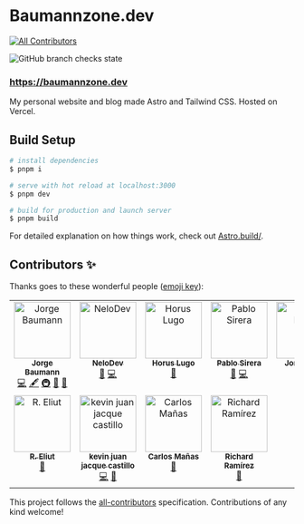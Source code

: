 # Baumannzone.dev
<!-- ALL-CONTRIBUTORS-BADGE:START - Do not remove or modify this section -->
[![All Contributors](https://img.shields.io/badge/all_contributors-11-orange.svg?style=flat-square)](#contributors-)
<!-- ALL-CONTRIBUTORS-BADGE:END -->

![GitHub branch checks state](https://img.shields.io/github/checks-status/baumannzone/baumannzone.dev/main)

### https://baumannzone.dev
My personal website and blog made Astro and Tailwind CSS. Hosted on Vercel.


## Build Setup

```bash
# install dependencies
$ pnpm i

# serve with hot reload at localhost:3000
$ pnpm dev

# build for production and launch server
$ pnpm build
```

For detailed explanation on how things work, check out [Astro.build/](https://astro.build/).

## Contributors ✨

Thanks goes to these wonderful people ([emoji key](https://allcontributors.org/docs/en/emoji-key)):
<!-- ALL-CONTRIBUTORS-LIST:START - Do not remove or modify this section -->
<!-- prettier-ignore-start -->
<!-- markdownlint-disable -->
<table>
  <tbody>
    <tr>
      <td align="center" valign="top" width="14.28%"><a href="https://instagram.com/baumannzone"><img src="https://avatars.githubusercontent.com/u/5422102?v=4?s=100" width="100px;" alt="Jorge Baumann"/><br /><sub><b>Jorge Baumann</b></sub></a><br /><a href="https://github.com/baumannzone/baumannzone.dev/commits?author=baumannzone" title="Code">💻</a> <a href="#content-baumannzone" title="Content">🖋</a> <a href="#infra-baumannzone" title="Infrastructure (Hosting, Build-Tools, etc)">🚇</a> <a href="#maintenance-baumannzone" title="Maintenance">🚧</a> <a href="#design-baumannzone" title="Design">🎨</a></td>
      <td align="center" valign="top" width="14.28%"><a href="https://www.linkedin.com/in/manuel-puchades-bresó-115a58179/"><img src="https://avatars.githubusercontent.com/u/21993984?v=4?s=100" width="100px;" alt="NeloDev"/><br /><sub><b>NeloDev</b></sub></a><br /><a href="https://github.com/baumannzone/baumannzone.dev/issues?q=author%3Anelodev" title="Bug reports">🐛</a> <a href="https://github.com/baumannzone/baumannzone.dev/commits?author=nelodev" title="Code">💻</a></td>
      <td align="center" valign="top" width="14.28%"><a href="https://horus.dev"><img src="https://avatars.githubusercontent.com/u/6759612?v=4?s=100" width="100px;" alt="Horus Lugo"/><br /><sub><b>Horus Lugo</b></sub></a><br /><a href="https://github.com/baumannzone/baumannzone.dev/issues?q=author%3AHorusGoul" title="Bug reports">🐛</a></td>
      <td align="center" valign="top" width="14.28%"><a href="https://pablosirera.com"><img src="https://avatars.githubusercontent.com/u/25353031?v=4?s=100" width="100px;" alt="Pablo Sirera"/><br /><sub><b>Pablo Sirera</b></sub></a><br /><a href="https://github.com/baumannzone/baumannzone.dev/issues?q=author%3Apablosirera" title="Bug reports">🐛</a> <a href="https://github.com/baumannzone/baumannzone.dev/commits?author=pablosirera" title="Code">💻</a></td>
      <td align="center" valign="top" width="14.28%"><a href="http://escapes-online.com"><img src="https://avatars.githubusercontent.com/u/991738?v=4?s=100" width="100px;" alt="Jordi Marti"/><br /><sub><b>Jordi Marti</b></sub></a><br /><a href="https://github.com/baumannzone/baumannzone.dev/issues?q=author%3Ajmarti-theinit" title="Bug reports">🐛</a> <a href="https://github.com/baumannzone/baumannzone.dev/commits?author=jmarti-theinit" title="Code">💻</a></td>
      <td align="center" valign="top" width="14.28%"><a href="https://github.com/itziarZG"><img src="https://avatars.githubusercontent.com/u/70289074?v=4?s=100" width="100px;" alt="Itziar ZG"/><br /><sub><b>Itziar ZG</b></sub></a><br /><a href="https://github.com/baumannzone/baumannzone.dev/commits?author=itziarZG" title="Code">💻</a></td>
      <td align="center" valign="top" width="14.28%"><a href="https://github.com/uRuiz"><img src="https://avatars.githubusercontent.com/u/19885713?v=4?s=100" width="100px;" alt="Urko Ruiz"/><br /><sub><b>Urko Ruiz</b></sub></a><br /><a href="https://github.com/baumannzone/baumannzone.dev/issues?q=author%3AuRuiz" title="Bug reports">🐛</a></td>
    </tr>
    <tr>
      <td align="center" valign="top" width="14.28%"><a href="https://github.com/eliutdev"><img src="https://avatars.githubusercontent.com/u/63687573?v=4?s=100" width="100px;" alt="R. Eliut"/><br /><sub><b>R. Eliut</b></sub></a><br /><a href="https://github.com/baumannzone/baumannzone.dev/issues?q=author%3Aeliutdev" title="Bug reports">🐛</a></td>
      <td align="center" valign="top" width="14.28%"><a href="https://github.com/kevinjuanjacque"><img src="https://avatars.githubusercontent.com/u/42586140?v=4?s=100" width="100px;" alt="kevin juan jacque castillo"/><br /><sub><b>kevin juan jacque castillo</b></sub></a><br /><a href="https://github.com/baumannzone/baumannzone.dev/commits?author=kevinjuanjacque" title="Code">💻</a> <a href="https://github.com/baumannzone/baumannzone.dev/issues?q=author%3Akevinjuanjacque" title="Bug reports">🐛</a></td>
      <td align="center" valign="top" width="14.28%"><a href="http://spacenomads.com"><img src="https://avatars.githubusercontent.com/u/1732678?v=4?s=100" width="100px;" alt="Carlos Mañas"/><br /><sub><b>Carlos Mañas</b></sub></a><br /><a href="https://github.com/baumannzone/baumannzone.dev/issues?q=author%3Aoneeyedman" title="Bug reports">🐛</a></td>
      <td align="center" valign="top" width="14.28%"><a href="https://rrdev-me.vercel.app/"><img src="https://avatars.githubusercontent.com/u/59400168?v=4?s=100" width="100px;" alt="Richard Ramírez"/><br /><sub><b>Richard Ramírez</b></sub></a><br /><a href="https://github.com/baumannzone/baumannzone.dev/issues?q=author%3Arr69sport" title="Bug reports">🐛</a></td>
    </tr>
  </tbody>
</table>

<!-- markdownlint-restore -->
<!-- prettier-ignore-end -->

<!-- ALL-CONTRIBUTORS-LIST:END -->

This project follows the [all-contributors](https://github.com/all-contributors/all-contributors) specification. Contributions of any kind welcome!
